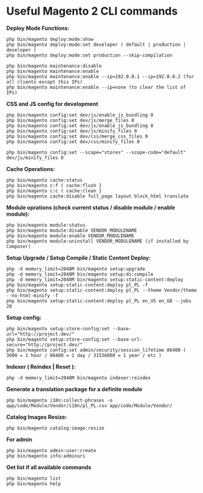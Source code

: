 # Useful Magento 2 CLI commands

**Deploy Mode Functions:**

```
php bin/magento deploy:mode:show
php bin/magento deploy:mode:set developer ( default | production | developer )
php bin/magento deploy:mode:set production --skip-compilation

php bin/magento maintenance:disable
php bin/magento maintenance:enable
php bin/magento maintenance:enable --ip=192.0.0.1 --ip=192.0.0.2 (for all clients except this IPs)
php bin/magento maintenance:enable --ip=none (to clear the list of IPs)
```

**CSS and JS config for development**

```
php bin/magento config:set dev/js/enable_js_bundling 0
php bin/magento config:set dev/js/merge_files 0
php bin/magento config:set dev/js/enable_js_bundling 0
php bin/magento config:set dev/js/minify_files 0
php bin/magento config:set dev/css/merge_css_files 0
php bin/magento config:set dev/css/minify_files 0

php bin/magento config:set --scope="stores" --scope-code="default" dev/js/minify_files 0
```

**Cache Operations:**

```
php bin/magento cache:status
php bin/magento c:f ( cache:flush }
php bin/magento c:c ( cache:clean }
php bin/magento cache:disable full_page layout block_html translate
```

**Module oprations (check current status / disable module / enable module):**

```
php bin/magento module:status
php bin/magento module:disable VENDOR_MODULENAME
php bin/magento module:enable VENDOR_MODULENAME
php bin/magento module:uninstall VENDOR_MODULENAME (if installed by Composer)
```

**Setup Upgrade / Setup Compile / Static Content Deploy:**

```
php -d memory_limit=2048M bin/magento setup:upgrade
php -d memory_limit=2048M bin/magento setup:di:compile
php -d memory_limit=2048M bin/magento setup:static-content:deploy
php bin/magento setup:static-content:deploy pl_PL -f
php bin/magento setup:static-content:deploy pl_PL --theme Vendor/theme --no-html-minify -f
php bin/magento setup:static-content:deploy pl_PL en_US en_GB --jobs 20

```

**Setup config:**
```
php bin/magento setup:store-config:set --base-url="http://project.dev/"
php bin/magento setup:store-config:set --base-url-secure="http://project.dev/"
php bin/magento config:set admin/security/session_lifetime 86400 ( 3600 = 1 hour / 86400 = 1 day / 31536000 = 1 year / etc )
```

**Indexer ( Reindex | Reset ):**

```
php -d memory_limit=2048M bin/magento indexer:reindex
```

**Generate a translation package for a definite module**
```
php bin/magento i18n:collect-phrases -o app/code/Module/Vendor/i18n/pl_PL.csv app/code/Module/Vendor/
```

**Catalog Images Resize:**

```
php bin/magento catalog:image:resize
```

**For admin**
```
php bin/magento admin:user:create
php bin/magento info:adminuri

```

**Get list if all available commands**
```
php bin/magento list
php bin/magento help
```

